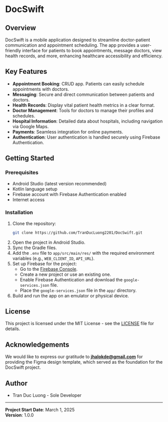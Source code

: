 # DocSwift

## Overview
DocSwift is a mobile application designed to streamline doctor-patient communication and appointment scheduling. The app provides a user-friendly interface for patients to book appointments, message doctors, view health records, and more, enhancing healthcare accessibility and efficiency.

## Key Features
- **Appointment Booking**: CRUD app. Patients can easily schedule appointments with doctors.
- **Messaging**: Secure and direct communication between patients and doctors.
- **Health Records**: Display vital patient health metrics in a clear format.
- **Doctor Management**: Tools for doctors to manage their profiles and schedules.
- **Hospital Information**: Detailed data about hospitals, including navigation via Google Maps.
- **Payments**: Seamless integration for online payments.
- **Authentication**: User authentication is handled securely using Firebase Authentication.

## Getting Started

### Prerequisites
- Android Studio (latest version recommended)
- Kotlin language setup
- Firebase account with Firebase Authentication enabled
- Internet access

### Installation
1. Clone the repository:
   ```bash
   git clone https://github.com/TranDucLuong2201/DocSwift.git
   ```
2. Open the project in Android Studio.
3. Sync the Gradle files.
4. Add the `.env` file to `app/src/main/res/` with the required environment variables (e.g., `WEB_CLIENT_ID`, `API_URL`).
5. Set up Firebase for the project:
   - Go to the [Firebase Console](https://console.firebase.google.com/).
   - Create a new project or use an existing one.
   - Enable Firebase Authentication and download the `google-services.json` file.
   - Place the `google-services.json` file in the `app/` directory.
6. Build and run the app on an emulator or physical device.

## License
This project is licensed under the MIT License - see the [LICENSE](LICENSE) file for details.

## Acknowledgements
We would like to express our gratitude to **jhalokde@gmail.com** for providing the Figma design template, which served as the foundation for the DocSwift project.

## Author
- Tran Duc Luong - Sole Developer

---
**Project Start Date**: March 1, 2025  
**Version**: 1.0.0

